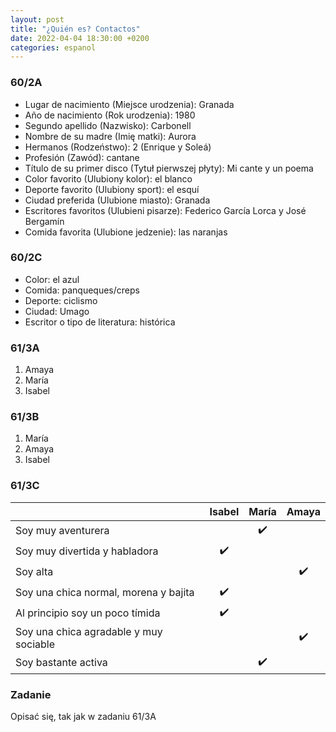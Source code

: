 ```yaml
---
layout: post
title: "¿Quién es? Contactos"
date: 2022-04-04 18:30:00 +0200
categories: espanol
---
```


### 60/2A

- Lugar de nacimiento (Miejsce urodzenia): Granada
- Año de nacimiento (Rok urodzenia): 1980 
- Segundo apellido (Nazwisko): Carbonell
- Nombre de su madre (Imię matki): Aurora
- Hermanos (Rodzeństwo): 2 (Enrique y Soleá)
- Profesión (Zawód): cantane
- Título de su primer disco (Tytuł pierwszej płyty): Mi cante y un poema
- Color favorito (Ulubiony kolor): el blanco
- Deporte favorito (Ulubiony sport): el esquí
- Ciudad preferida (Ulubione miasto): Granada
- Escritores favoritos (Ulubieni pisarze): Federico García Lorca y José Bergamín
- Comida favorita (Ulubione jedzenie): las naranjas

### 60/2C

- Color: el azul
- Comida: panqueques/creps
- Deporte: ciclismo
- Ciudad: Umago
- Escritor o tipo de literatura: histórica

### 61/3A

1. Amaya
2. María
3. Isabel

### 61/3B

1. María
2. Amaya
3. Isabel

### 61/3C
|                                        |       Isabel       |       María        |       Amaya        |
| -------------------------------------- | :----------------: | :----------------: | :----------------: |
| Soy muy aventurera                     |                    | :heavy_check_mark: |                    |
| Soy muy divertida y habladora          | :heavy_check_mark: |                    |                    |
| Soy alta                               |                    |                    | :heavy_check_mark: |
| Soy una chica normal, morena y bajita  | :heavy_check_mark: |                    |                    |
| Al principio soy un poco tímida        | :heavy_check_mark: |                    |                    |
| Soy una chica agradable y muy sociable |                    |                    | :heavy_check_mark: |
| Soy bastante activa                    |                    | :heavy_check_mark: |                    |

### Zadanie

Opisać się, tak jak w zadaniu 61/3A
